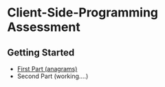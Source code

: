 # Client-Side-Programming Assessment
## Getting Started
- [First Part (anagrams)](https://github.com/jcolscript/client-side-programming-challenge/tree/main/first-part)
- Second Part (working....)
